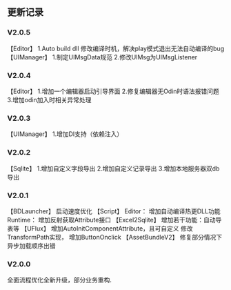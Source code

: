 ## 更新记录
### V2.0.5
【Editor】
1.Auto build dll 修改编译时机，解决play模式退出无法自动编译的bug
【UIManager】
1.制定UIMsgData规范
2.修改UIMsg为UIMsgListener
### V2.0.4
【Editor】
 1.增加一个编辑器启动引导界面
 2.修复编辑器无Odin时语法报错问题
 3.增加odin加入时相关异常处理
### V2.0.3
【UIManager】
1.增加DI支持（依赖注入）
### V2.0.2
【Sqlite】
1.增加自定义字段导出
2.增加自定义记录导出
3.增加本地服务器双db导出
### V2.0.1
【BDLauncher】
  启动速度优化
【Script】
  Editor：
   增加自动编译热更DLL功能
  Runtime：
   增加反射获取Attribute接口
【Excel2Sqlite】
 增加若干功能：自动导表等
【UFlux】
 增加AutoInitComponentAttribute，且可自定义
 修改TransformPath实现，
 增加ButtonOnclick
【AssetBundleV2】
 修复部分情况下异步加载顺序出错
### V2.0.0
全面流程优化全新升级，部分业务重构.

